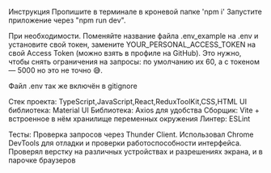 Инструкция
Пропишите в терминале в кроневой папке 'npm i'
Запустите приложение через "npm run dev".


При необходимости. Поменяйте название файла .env_example на .env и установите свой токен, замените YOUR_PERSONAL_ACCESS_TOKEN на свой Access Token (можно взять в профиле на GitHub). Это нужно, чтобы снять ограничения на запросы: по умолчанию их 60, а с токеном — 5000 но это не точно 😅.

Файл .env так же включён в gitignore

Стек проекта:
TypeScript,JavaScript,React,ReduxToolKit,CSS,HTML
UI библиотека: Material UI
Библиотека: Axios для удобства
Сборщик: Vite + встроенное в нём хранилище переменных окружения
Линтер: ESLint

Тесты:
Проверка запросов через Thunder Client.
Использовал Chrome DevTools для отладки и проверки работоспособности интерфейса.
Проверял верстку на различных устройствах и разрешениях экрана, и в парочке браузеров
